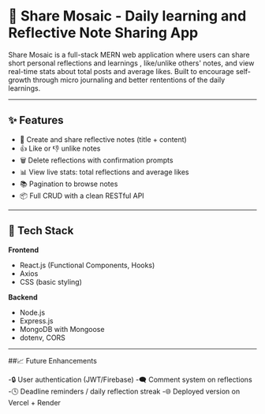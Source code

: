 # 🌱 Share Mosaic - Daily learning and Reflective Note Sharing App

Share Mosaic is a full-stack MERN web application where users can share short personal reflections and learnings , like/unlike others' notes, and view real-time stats about total posts and average likes. Built to encourage self-growth through micro journaling and better rententions of the daily learnings.

---

## ✨ Features

- 📝 Create and share reflective notes (title + content)
- 👍 Like or 👎 unlike notes
- 🗑️ Delete reflections with confirmation prompts
- 📊 View live stats: total reflections and average likes
- 📚 Pagination to browse notes
- 📦 Full CRUD with a clean RESTful API

---

## 🚀 Tech Stack

**Frontend**  
- React.js (Functional Components, Hooks)  
- Axios  
- CSS (basic styling)

**Backend**  
- Node.js  
- Express.js  
- MongoDB with Mongoose  
- dotenv, CORS

---

##📈 Future Enhancements

-🔒 User authentication (JWT/Firebase)
-🗨️ Comment system on reflections
-🕓 Deadline reminders / daily reflection streak
-🌐 Deployed version on Vercel + Render
